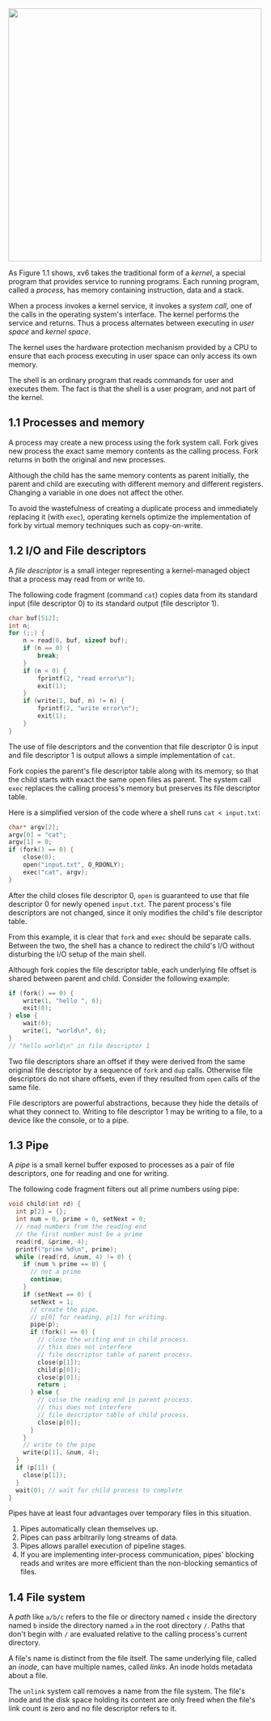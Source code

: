 <img src="\picutres\1.png" width = 500>

As Figure 1.1 shows, xv6 takes the traditional form of a *kernel*, a special program that provides service to running programs. Each running program, called a *process*, has memory containing instruction, data and a stack.

When a process invokes a kernel service, it invokes a *system call*, one of the calls in the operating system's interface. The kernel performs the service and returns. Thus a process alternates between executing in *user space* and *kernel space*.

The kernel uses the hardware protection mechanism provided by a CPU to ensure that each process executing in user space can only access its own memory. 

The shell is an ordinary program that reads commands for user and executes them. The fact is that the shell is a user program, and not part of the kernel. 

## 1.1 Processes and memory

A process may create a new process using the fork system call. Fork gives new process the exact same memory contents as the calling process. Fork returns in both the original and new processes. 

Although the child has the same memory contents as parent initially, the parent and child are executing with different memory and different registers. Changing a variable in one does not affect the other. 

To avoid the wastefulness of creating a duplicate process and immediately replacing it (with `exec`), operating kernels optimize the implementation of fork by virtual memory techniques such as copy-on-write. 

## 1.2 I/O and File descriptors

A *file descriptor* is a small integer representing a kernel-managed object that a process may read from or write to.

The following code fragment (command `cat`) copies data from its standard input (file descriptor $0$) to its standard output (file descriptor $1$).

```c++
char buf[512];
int n;
for (;;) {
	n = read(0, buf, sizeof buf);
	if (n == 0) {
		break;
	}
	if (n < 0) {
        fprintf(2, "read error\n");
        exit(1);
	}
    if (write(1, buf, n) != n) {
        fprintf(2, "write error\n");
        exit(1);
    }
}
```

The use of file descriptors and the convention that file descriptor 0 is input and file descriptor 1 is output allows a simple implementation of `cat`. 

Fork copies the parent's file descriptor table along with its memory, so that the child starts with exact the same open files as parent. The system call `exec` replaces the calling process's memory but preserves its file descriptor table. 

Here is a simplified version of the code where a shell runs `cat < input.txt`:

```c++
char* argv[2];
argv[0] = "cat";
argv[1] = 0;
if (fork() == 0) {
	close(0);
	open("input.txt", O_RDONLY);
	exec("cat", argv);
}
```

After the child closes file descriptor 0, `open` is guaranteed to use that file descriptor 0 for newly opened `input.txt`. The parent process's file descriptors are not changed, since it only modifies the child's file descriptor table. 

From this example, it is clear that `fork` and `exec` should be separate calls. Between the two, the shell has a chance to redirect the child's I/O without disturbing the I/O setup of the main shell.

Although fork copies the file descriptor table, each underlying file offset is shared between parent and child. Consider the following example:

```c++
if (fork() == 0) {
	write(1, "hello ", 6);
	exit(0);
} else {
	wait(0);
	write(1, "world\n", 6);
}
// "hello world\n" in file descriptor 1
```

Two file descriptors share an offset if they were derived from the same original file descriptor by a sequence of `fork` and `dup` calls. Otherwise file descriptors do not share offsets, even if they resulted from `open` calls of the same file. 

File descriptors are powerful abstractions, because they hide the details of what they connect to. Writing to file descriptor 1 may be writing to a file, to a device like the console, or to a pipe. 

## 1.3 Pipe

A *pipe* is a small kernel buffer exposed to processes as a pair of file descriptors, one for reading and one for writing. 

The following code fragment filters out all prime numbers using pipe:

```c++
void child(int rd) {
  int p[2] = {};
  int num = 0, prime = 0, setNext = 0;
  // read numbers from the reading end
  // the first number must be a prime
  read(rd, &prime, 4);
  printf("prime %d\n", prime);
  while (read(rd, &num, 4) != 0) {
    if (num % prime == 0) {
      // not a prime
      continue; 
    }
    if (setNext == 0) {
      setNext = 1;
      // create the pipe.
      // p[0] for reading, p[1] for writing.
      pipe(p);
      if (fork() == 0) {
        // close the writing end in child process.
        // this does not interfere
        // file descriptor table of parent process.
        close(p[1]);
        child(p[0]);
        close(p[0]);
        return ;
      } else {
        // colse the reading end in parent process.
        // this does not interfere 
        // file descriptor table of child process. 
        close(p[0]);
      }
    }
    // write to the pipe
    write(p[1], &num, 4);
  }
  if (p[1]) {
    close(p[1]);
  }
  wait(0); // wait for child process to complete
}
```

Pipes have at least four advantages over temporary files in this situation.

1. Pipes automatically clean themselves up. 
2. Pipes can pass arbitrarily long streams of data.
3. Pipes allows parallel execution of pipeline stages.
4. If you are implementing inter-process communication, pipes' blocking reads and writes are more efficient than the non-blocking semantics of files. 

## 1.4 File system

A *path* like `a/b/c` refers to the file or directory named `c` inside the directory named `b` inside the directory named `a` in the root directory `/`. Paths that don't begin with `/` are evaluated relative to the calling process's current directory.

A file's name is distinct from the file itself. The same underlying file, called an *inode*, can have multiple names, called *links*. An inode holds metadata about a file.

The `unlink` system call removes a name from the file system. The file's inode and the disk space holding its content are only freed when the file's link count is zero and no file descriptor refers to it. 

